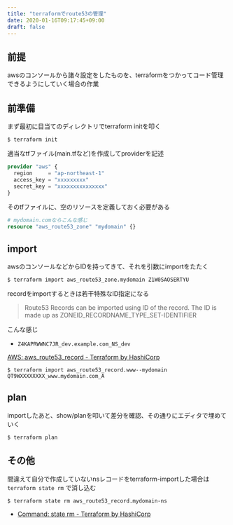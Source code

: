 ```yaml
---
title: "terraformでroute53の管理"
date: 2020-01-16T09:17:45+09:00
draft: false
---
```


## 前提

awsのコンソールから諸々設定をしたものを、terraformをつかってコード管理できるようにしていく場合の作業


## 前準備

まず最初に目当てのディレクトリでterraform initを叩く

```console
$ terraform init
```

適当なtfファイル(main.tfなど)を作成してproviderを記述

```terraform
provider "aws" {
  region     = "ap-northeast-1"
  access_key = "xxxxxxxxx"
  secret_key = "xxxxxxxxxxxxxxx"
}
```

そのtfファイルに、空のリソースを定義しておく必要がある

```terraform
# mydomain.comならこんな感じ
resource "aws_route53_zone" "mydomain" {}
```

## import

awsのコンソールなどからIDを持ってきて、それを引数にimportをたたく

```console
$ terraform import aws_route53_zone.mydomain Z1W0SAOSERTYU
```

recordをimportするときは若干特殊なID指定になる

> Route53 Records can be imported using ID of the record. The ID is made up as ZONEID_RECORDNAME_TYPE_SET-IDENTIFIER

こんな感じ

- `Z4KAPRWWNC7JR_dev.example.com_NS_dev`

[AWS: aws_route53_record - Terraform by HashiCorp](https://www.terraform.io/docs/providers/aws/r/route53_record.html#import)

```console
$ terraform import aws_route53_record.www--mydomain QT9WXXXXXXXX_www.mydomain.com_A
```

## plan

importしたあと、show/planを叩いて差分を確認、その通りにエディタで埋めていく


```console
$ terraform plan
```

## その他

間違えて自分で作成していないnsレコードをterraform-importした場合は `terraform state rm` で消し込む

```console
$ terraform state rm aws_route53_record.mydomain-ns
```

- [Command: state rm - Terraform by HashiCorp](https://www.terraform.io/docs/commands/state/rm.html)
